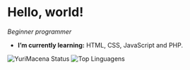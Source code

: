 # Hello, world!
*Beginner programmer*
- **I’m currently learning:** HTML, CSS, JavaScript and PHP.

![YuriMacena Status](https://github-readme-stats.vercel.app/api?username=YuriMacena&show_icons=true) ![Top Linguagens](https://github-readme-stats.vercel.app/api/top-langs/?username=YuriMacena&layout=compact)
<!-- - 🔭 I’m currently working on ...
- 👯 I’m looking to collaborate on ...
- 🤔 I’m looking for help with ...
- 💬 Ask me about ...
- 📫 How to reach me: ...
- 😄 Pronouns: ...
- ⚡ Fun fact: ...
-->
